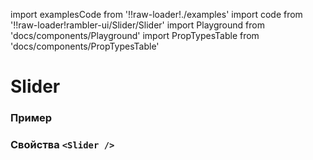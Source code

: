import examplesCode from '!!raw-loader!./examples'
import code from '!!raw-loader!rambler-ui/Slider/Slider'
import Playground from 'docs/components/Playground'
import PropTypesTable from 'docs/components/PropTypesTable'

# Slider

### Пример
<Playground code={examplesCode} />

### Свойства `<Slider />`
<PropTypesTable code={code} />
